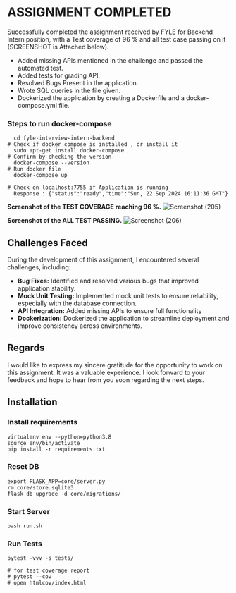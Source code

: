 # ASSIGNMENT COMPLETED

Successfully completed the assignment received by FYLE for Backend Intern position, with a Test coverage of 96 % and all test case passing on it (SCREENSHOT is Attached below). 
- Added missing APIs mentioned in the challenge and passed the automated test.
- Added tests for grading API.
- Resolved Bugs Present in the application.
- Wrote SQL queries in the file given.
- Dockerized the application by creating a Dockerfile and a docker-compose.yml file.

### Steps to run docker-compose 

```
  cd fyle-interview-intern-backend
# Check if docker compose is installed , or install it
  sudo apt-get install docker-compose
# Confirm by checking the version
  docker-compose --version
# Run docker file
  docker-compose up

# Check on localhost:7755 if Application is running 
  Response : {"status":"ready","time":"Sun, 22 Sep 2024 16:11:36 GMT"}
```


**Screenshot of the TEST COVERAGE reaching 96 %.**
![Screenshot (205)](https://github.com/user-attachments/assets/05d55c25-b6e2-4b2f-aa39-1402efbf237e)


**Screenshot of the ALL TEST PASSING.**
![Screenshot (206)](https://github.com/user-attachments/assets/cc07c400-a1a4-45f1-ba85-9a5a43c9ba6f)

## Challenges Faced

During the development of this assignment, I encountered several challenges, including:

- **Bug Fixes:** Identified and resolved various bugs that improved application stability.
- **Mock Unit Testing:** Implemented mock unit tests to ensure reliability, especially with the database connection.
- **API Integration:** Added missing APIs to ensure full functionality
- **Dockerization:** Dockerized the application to streamline deployment and improve consistency across environments.


## Regards

I would like to express my sincere gratitude for the opportunity to work on this assignment. It was a valuable experience. I look forward to your feedback and hope to hear from you soon regarding the next steps.

## Installation

### Install requirements

```
virtualenv env --python=python3.8
source env/bin/activate
pip install -r requirements.txt
```
### Reset DB

```
export FLASK_APP=core/server.py
rm core/store.sqlite3
flask db upgrade -d core/migrations/
```
### Start Server

```
bash run.sh
```
### Run Tests

```
pytest -vvv -s tests/

# for test coverage report
# pytest --cov
# open htmlcov/index.html
```
